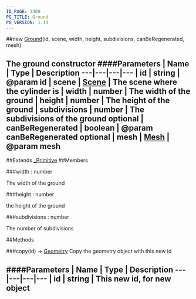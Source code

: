```yaml
---
ID_PAGE: 3400
PG_TITLE: Ground
PG_VERSION: 1.14
---
```

##new [Ground](page.php?p=3400)(id, scene, width, height, subdivisions, canBeRegenerated, mesh)

The ground constructor
####Parameters
 | Name | Type | Description
---|---|---|---
 | id | string | @param id
 | scene | [Scene](page.php?p=3274) | The scene where the cylinder is
 | width | number | The width of the ground
 | height | number | The height of the ground
 | subdivisions | number | The subdivisions of the ground
optional | canBeRegenerated | boolean | @param canBeRegenerated
optional | mesh | [Mesh](page.php?p=3271) | @param mesh
---

##Extends [_Primitive](page.php?p=3395)
##Members

###width : number


The width of the ground

###height : number


the height of the ground

###subdivisions : number


The number of subdivisions



##Methods

###copy(id) &rarr; [Geometry](page.php?p=3336)
Copy the geometry object with this new id

####Parameters
 | Name | Type | Description
---|---|---|---
 | id | string | This new id, for new object
---
